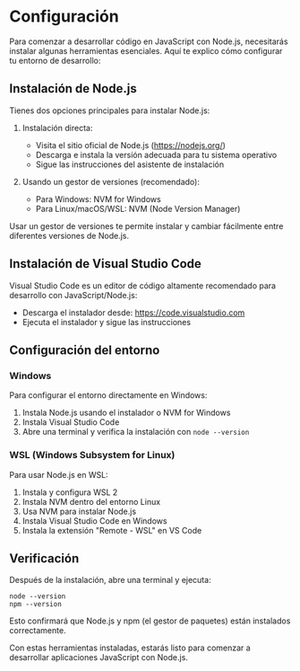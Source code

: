 # Configuración

Para comenzar a desarrollar código en JavaScript con Node.js, necesitarás instalar algunas herramientas esenciales. Aquí te explico cómo configurar tu entorno de desarrollo:

## Instalación de Node.js

Tienes dos opciones principales para instalar Node.js:

1. Instalación directa:
   - Visita el sitio oficial de Node.js (https://nodejs.org/)
   - Descarga e instala la versión adecuada para tu sistema operativo
   - Sigue las instrucciones del asistente de instalación

2. Usando un gestor de versiones (recomendado):
   - Para Windows: NVM for Windows
   - Para Linux/macOS/WSL: NVM (Node Version Manager)

Usar un gestor de versiones te permite instalar y cambiar fácilmente entre diferentes versiones de Node.js.

## Instalación de Visual Studio Code

Visual Studio Code es un editor de código altamente recomendado para desarrollo con JavaScript/Node.js:

- Descarga el instalador desde: https://code.visualstudio.com
- Ejecuta el instalador y sigue las instrucciones

## Configuración del entorno

### Windows

Para configurar el entorno directamente en Windows:
1. Instala Node.js usando el instalador o NVM for Windows
2. Instala Visual Studio Code
3. Abre una terminal y verifica la instalación con `node --version`

### WSL (Windows Subsystem for Linux)

Para usar Node.js en WSL:
1. Instala y configura WSL 2
2. Instala NVM dentro del entorno Linux
3. Usa NVM para instalar Node.js
4. Instala Visual Studio Code en Windows
5. Instala la extensión "Remote - WSL" en VS Code

## Verificación

Después de la instalación, abre una terminal y ejecuta:

```
node --version
npm --version
```

Esto confirmará que Node.js y npm (el gestor de paquetes) están instalados correctamente.

Con estas herramientas instaladas, estarás listo para comenzar a desarrollar aplicaciones JavaScript con Node.js.
